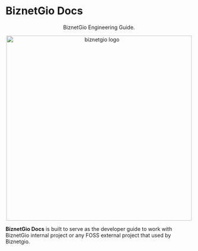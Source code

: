 # BiznetGio Docs

<p style="text-align: center;">BiznetGio Engineering Guide.</p>

<p align="center">
    <img alt="biznetgio logo" 
        src="https://www.biznetnetworks.com/assets/img/biznet-brand-center/logo/giocloud/Biznet_GioCloud_Logo.jpg"
        height="" width="500">
</p>

**BiznetGio Docs** is built to serve as the developer guide
to work with BiznetGio internal project or any FOSS external project that used by Biznetgio.
